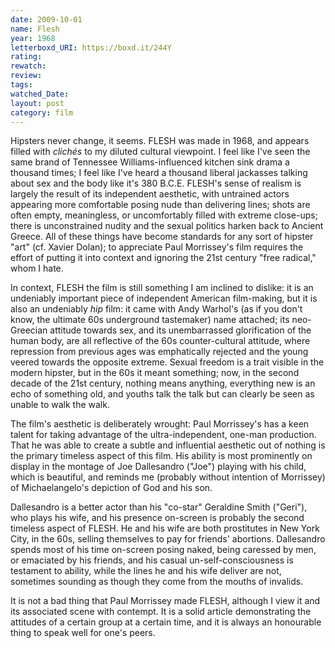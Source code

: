 ```yaml
---
date: 2009-10-01
name: Flesh
year: 1968
letterboxd_URI: https://boxd.it/244Y
rating:
rewatch:
review:
tags:
watched_Date:
layout: post
category: film
---
```


Hipsters never change, it seems. FLESH was made in 1968, and appears
filled with *clichés* to my diluted cultural viewpoint. I feel like I've
seen the same brand of Tennessee Williams-influenced kitchen sink drama
a thousand times; I feel like I've heard a thousand liberal jackasses
talking about sex and the body like it's 380 B.C.E. FLESH's sense of
realism is largely the result of its independent aesthetic, with
untrained actors appearing more comfortable posing nude than delivering
lines; shots are often empty, meaningless, or uncomfortably filled with
extreme close-ups; there is unconstrained nudity and the sexual politics
harken back to Ancient Greece. All of these things have become standards
for any sort of hipster "art" (cf. Xavier Dolan); to appreciate Paul
Morrissey's film requires the effort of putting it into context and
ignoring the 21st century "free radical," whom I hate.

In context, FLESH the film is still something I am inclined to dislike:
it is an undeniably important piece of independent American film-making,
but it is also an undeniably *hip* film: it came with Andy Warhol's (as
if you don't know, the ultimate 60s underground tastemaker) name
attached; its neo-Greecian attitude towards sex, and its unembarrassed
glorification of the human body, are all reflective of the 60s
counter-cultural attitude, where repression from previous ages was
emphatically rejected and the young veered towards the opposite extreme.
Sexual freedom is a trait visible in the modern hipster, but in the 60s
it meant something; now, in the second decade of the 21st century,
nothing means anything, everything new is an echo of something old, and
youths talk the talk but can clearly be seen as unable to walk the walk.

The film's aesthetic is deliberately wrought: Paul Morrissey's has a
keen talent for taking advantage of the ultra-independent, one-man
production. That he was able to create a subtle and influential
aesthetic out of nothing is the primary timeless aspect of this film.
His ability is most prominently on display in the montage of Joe
Dallesandro ("Joe") playing with his child, which is beautiful, and
reminds me (probably without intention of Morrissey) of Michaelangelo's
depiction of God and his son.

Dallesandro is a better actor than his "co-star" Geraldine Smith
("Geri"), who plays his wife, and his presence on-screen is probably the
second timeless aspect of FLESH. He and his wife are both prostitutes in
New York City, in the 60s, selling themselves to pay for friends'
abortions. Dallesandro spends most of his time on-screen posing naked,
being caressed by men, or emaciated by his friends, and his casual
un-self-consciousness is testament to ability, while the lines he and
his wife deliver are not, sometimes sounding as though they come from
the mouths of invalids.

It is not a bad thing that Paul Morrissey made FLESH, although I view it
and its associated scene with contempt. It is a solid article
demonstrating the attitudes of a certain group at a certain time, and it
is always an honourable thing to speak well for one's peers.
